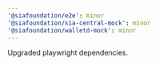 ```yaml
---
'@siafoundation/e2e': minor
'@siafoundation/sia-central-mock': minor
'@siafoundation/walletd-mock': minor
---
```


Upgraded playwright dependencies.

